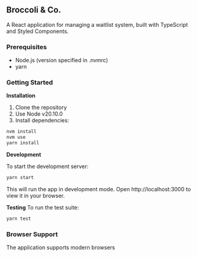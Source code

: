 ## Broccoli & Co.

A React application for managing a waitlist system, built with TypeScript and Styled Components.

### Prerequisites

- Node.js (version specified in .nvmrc)
- yarn

### Getting Started

**Installation**
1. Clone the repository
2. Use Node v20.10.0
3. Install dependencies:

```bash
nvm install
nvm use
yarn install
```

**Development**

To start the development server:

```bash
yarn start
```

This will run the app in development mode. Open http://localhost:3000 to view it in your browser.


**Testing**
To run the test suite:

```bash
yarn test
```

### Browser Support
The application supports modern browsers



